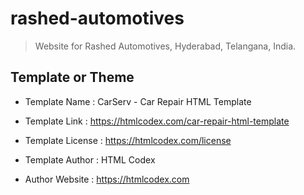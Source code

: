 # rashed-automotives

> Website for Rashed Automotives, Hyderabad, Telangana, India.

## Template or Theme

- Template Name    : CarServ - Car Repair HTML Template

- Template Link    : https://htmlcodex.com/car-repair-html-template

- Template License : https://htmlcodex.com/license

- Template Author  : HTML Codex

- Author Website   : https://htmlcodex.com